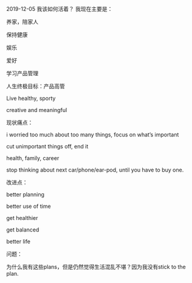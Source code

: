 2019-12-05 我该如何活着？
我现在主要是：

养家，陪家人

保持健康

娱乐

爱好

学习产品管理

人生终极目标：产品高管

Live healthy, sporty

creative and meaningful

现状痛点：

i worried too much about too many things, focus on what’s important

cut unimportant things off, end it

health, family, career

stop thinking about next car/phone/ear-pod, until you have to buy one.

改进点：

better planning

better use of time

get healthier

get balanced

better life

问题：

为什么我有这些plans，但是仍然觉得生活混乱不堪？因为我没有stick to the plan.
